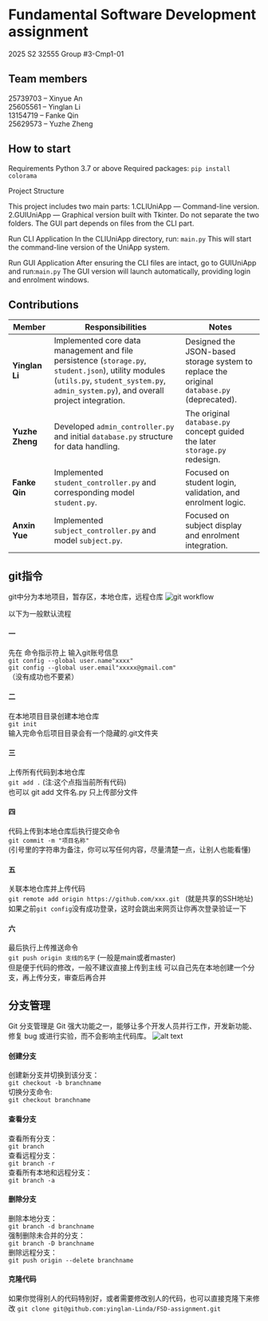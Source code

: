 # Fundamental Software Development assignment
2025 S2 32555 Group #3-Cmp1-01
## Team members
25739703 – Xinyue An\
25605561 – Yinglan Li\
13154719 – Fanke Qin\
25629573 – Yuzhe Zheng

## How to start
Requirements
    Python 3.7 or above
    Required packages:
    `pip install colorama`

Project Structure

This project includes two main parts:
    1.CLIUniApp — Command-line version.
    2.GUIUniApp — Graphical version built with Tkinter.
    Do not separate the two folders. The GUI part depends on files from the CLI part.

Run CLI Application
In the CLIUniApp directory, run: `main.py`
This will start the command-line version of the UniApp system.

Run GUI Application
After ensuring the CLI files are intact, go to GUIUniApp and run:`main.py`
The GUI version will launch automatically, providing login and enrolment windows.

## Contributions
| Member               | Responsibilities                                                                                                                                                                             | Notes                                                                                      |
| -------------------- | -------------------------------------------------------------------------------------------------------------------------------------------------------------------------------------------- | ------------------------------------------------------------------------------------------ |
| **Yinglan Li**         | Implemented core data management and file persistence (`storage.py`, `student.json`), utility modules (`utils.py`, `student_system.py`, `admin_system.py`), and overall project integration. | Designed the JSON-based storage system to replace the original `database.py` (deprecated). |
| **Yuzhe Zheng** | Developed `admin_controller.py` and initial `database.py` structure for data handling.                                                                                                       | The original `database.py` concept guided the later `storage.py` redesign.                 |
| **Fanke Qin**           | Implemented `student_controller.py` and corresponding model `student.py`.                                                                                                                    | Focused on student login, validation, and enrolment logic.                                 |
| **Anxin Yue**             | Implemented `subject_controller.py` and model `subject.py`.                                                                                                                                  | Focused on subject display and enrolment integration.                                      |



## git指令
git中分为本地项目，暂存区，本地仓库，远程仓库
![git workflow](<git workflow.png>)

以下为一般默认流程
#### 一
先在 命令指示符上 输入git账号信息\
`git config --global user.name"xxxx"` \
`git config --global user.email"xxxxx@gmail.com"`\
（没有成功也不要紧）

#### 二
在本地项目目录创建本地仓库\
`git init`\
输入完命令后项目目录会有一个隐藏的.git文件夹

#### 三
上传所有代码到本地仓库\
`git add .` (注:这个点指当前所有代码)\
也可以 git add 文件名.py 只上传部分文件

#### 四
代码上传到本地仓库后执行提交命令\
`git commit -m "项目名称" ` \
(引号里的字符串为备注，你可以写任何内容，尽量清楚一点，让别人也能看懂)

#### 五
关联本地仓库并上传代码\
`git remote add origin https://github.com/xxx.git ` (就是共享的SSH地址)\
如果之前`git config`没有成功登录，这时会跳出来网页让你再次登录验证一下

#### 六
最后执行上传推送命令\
`git push origin 支线的名字` (一般是main或者master)\
但是便于代码的修改，一般不建议直接上传到主线
可以自己先在本地创建一个分支，再上传分支，审查后再合并

## 分支管理
Git 分支管理是 Git 强大功能之一，能够让多个开发人员并行工作，开发新功能、修复 bug 或进行实验，而不会影响主代码库。
![alt text](git-brance.png)

#### 创建分支
创建新分支并切换到该分支：\
`git checkout -b branchname`  \
切换分支命令: \
`git checkout branchname`
#### 查看分支
查看所有分支：\
`git branch` \
查看远程分支：\
`git branch -r` \
查看所有本地和远程分支： \
`git branch -a `
#### 删除分支
删除本地分支：\
`git branch -d branchname` \
强制删除未合并的分支：\
`git branch -D branchname` \
删除远程分支： \
`git push origin --delete branchname `

#### 克隆代码
如果你觉得别人的代码特别好，或者需要修改别人的代码，也可以直接克隆下来修改
`git clone git@github.com:yinglan-Linda/FSD-assignment.git `
